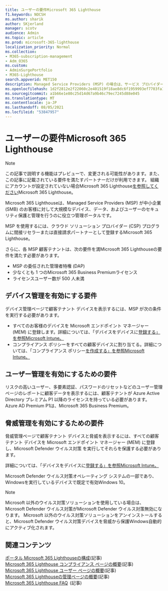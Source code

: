 ```yaml
---
title: ユーザーの要件Microsoft 365 Lighthouse
f1.keywords: NOCSH
ms.author: sharik
author: SKjerland
manager: scotv
audience: Admin
ms.topic: article
ms.prod: microsoft-365-lighthouse
localization_priority: Normal
ms.collection:
- M365-subscription-management
- Adm_O365
ms.custom:
- AdminSurgePortfolio
- M365-Lighthouse
search.appverid: MET150
description: Managed Service Providers (MSP) の場合は、サービス プロバイダーで使用する要件の一覧Microsoft 365 Lighthouse。
ms.openlocfilehash: 1d2f2812e2f22060c2e401519f18ae8dc6f1959993ef7703fa1a9add69e9ae14
ms.sourcegitcommit: a1b66e1e80c25d14d67a9b46c79ec7245d88e045
ms.translationtype: MT
ms.contentlocale: ja-JP
ms.lasthandoff: 08/05/2021
ms.locfileid: "53847957"
---
```

# <a name="requirements-for-microsoft-365-lighthouse"></a>ユーザーの要件Microsoft 365 Lighthouse

> [!NOTE]
> この記事で説明する機能はプレビューで、変更される可能性があります。また、この記事に記載されている要件を満たすパートナーだけが利用できます。 組織にアカウントが設定されていない場合Microsoft 365 Lighthouse[を参照してください](m365-lighthouse-sign-up.md)Microsoft 365 Lighthouse。

Microsoft 365 Lighthouseは、Managed Service Providers (MSP) が中小企業 (SMB) のお客様に対して大規模なデバイス、データ、およびユーザーのセキュリティ保護と管理を行うのに役立つ管理ポータルです。  

MSP を使用するには、クラウド ソリューション プロバイダー (CSP) プログラムに間接リセラーまたは直接請求パートナーとして登録するMicrosoft 365 Lighthouse。  

さらに、各 MSP 顧客テナントは、次の要件を満Microsoft 365 Lighthouseの要件を満たす必要があります。 
 
- MSP の委任された管理者特権 (DAP) 
- 少なくとも 1 つのMicrosoft 365 Business Premiumライセンス 
- ライセンスユーザー数が 500 人未満  

## <a name="requirements-for-enablingdevice-management"></a>デバイス管理を有効にする要件   

デバイス管理ページで顧客テナント デバイスを表示するには、MSP が次の条件を実行する必要があります。    

- すべてのお客様のデバイスを Microsoft エンドポイント マネージャー (MEM) に登録します。詳細については、「デバイスをデバイスに[登録する」を参照Microsoft Intune。](/mem/intune/enrollment/)
- コンプライアンス ポリシーをすべての顧客デバイスに割り当てる。詳細については、「コンプライアンス ポリシー[を作成する」を参照Microsoft Intune。](/mem/intune/protect/create-compliance-policy) 

## <a name="requirements-for-enabling-usermanagement"></a>ユーザー管理を有効にするための要件 

リスクの高いユーザー、多要素認証、パスワードのリセットなどのユーザー管理ページのレポートに顧客データを表示するには、顧客テナントが Azure Active Directory プレミアム P1 以降のライセンスを持っている必要があります。 Azure AD Premium P1は、Microsoft 365 Business Premium。   

## <a name="requirements-for-enablingthreat-management"></a>脅威管理を有効にするための要件 

脅威管理ページで顧客テナント デバイスと脅威を表示するには、すべての顧客テナント デバイスを Microsoft エンドポイント マネージャー (MEM) に登録し、Microsoft Defender ウイルス対策 を実行してそれらを保護する必要があります。  

詳細については、「デバイスをデバイスに[登録する」を参照Microsoft Intune。](/mem/intune/enrollment/)  

Microsoft Defender ウイルス対策オペレーティング システムの一部であり、Windowsを実行しているデバイスで既定で有効Windows 10。  

> [!NOTE] 
> Microsoft 以外のウイルス対策ソリューションを使用している場合は、Microsoft Defender ウイルス対策がMicrosoft Defender ウイルス対策無効になります。 Microsoft 以外のウイルス対策ソリューションをアンインストールすると、Microsoft Defender ウイルス対策デバイスを脅威から保護Windows自動的にアクティブ化されます。    

## <a name="related-content"></a>関連コンテンツ   

[ポータル Microsoft 365 Lighthouseの構成](m365-lighthouse-configure-portal-security.md)(記事)\
[Microsoft 365 Lighthouse コンプライアンス ページの概要](m365-lighthouse-device-compliance-page-overview.md)(記事)\
[Microsoft 365 Lighthouse ユーザー ページの概要](m365-lighthouse-users-page-overview.md)(記事)\
[Microsoft 365 Lighthouseの管理ページの概要](m365-lighthouse-threat-management-page-overview.md)(記事)\
[Microsoft 365 Lighthouse FAQ](m365-lighthouse-faq.yml)  (記事)

